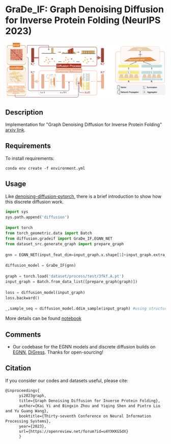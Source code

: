 # GraDe_IF: Graph Denoising Diffusion for Inverse Protein Folding (NeurIPS 2023)
![GraDe_IF](gradeif_architecture.png)
## Description
Implementation for "Graph Denoising Diffusion for Inverse Protein Folding" [arxiv link](https://arxiv.org/abs/2306.16819).

## Requirements

To install requirements:

```
conda env create -f environment.yml
```

## Usage
Like [denoising-diffusion-pytorch](https://github.com/lucidrains/denoising-diffusion-pytorch), there is a brief introduction to show how this discrete diffusion work.
```python
import sys
sys.path.append('diffusion')

import torch
from torch_geometric.data import Batch
from diffusion.gradeif import GraDe_IF,EGNN_NET
from dataset_src.generate_graph import prepare_graph

gnn = EGNN_NET(input_feat_dim=input_graph.x.shape[1]+input_graph.extra_x.shape[1],hidden_channels=10,edge_attr_dim=input_graph.edge_attr.shape[1])

diffusion_model = GraDe_IF(gnn)

graph = torch.load('dataset/process/test/3fkf.A.pt')
input_graph = Batch.from_data_list([prepare_graph(graph)])

loss = diffusion_model(input_graph)
loss.backward()

_,sample_seq = diffusion_model.ddim_sample(input_graph) #using structure information generate sequence
```
More details can be found [notebook](diffusion/inverse_folding.ipynb)

## Comments 

- Our codebase for the EGNN models and discrete diffusion builds on [EGNN](https://github.com/lucidrains/egnn-pytorch), [DiGress](https://github.com/cvignac/DiGress).
Thanks for open-sourcing!

## Citation 
If you consider our codes and datasets useful, please cite:
```
@inproceedings{
      yi2023graph,
      title={Graph Denoising Diffusion for Inverse Protein Folding},
      author={Kai Yi and Bingxin Zhou and Yiqing Shen and Pietro Lio and Yu Guang Wang},
      booktitle={Thirty-seventh Conference on Neural Information Processing Systems},
      year={2023},
      url={https://openreview.net/forum?id=u4YXKKG5dX}
      }
```
